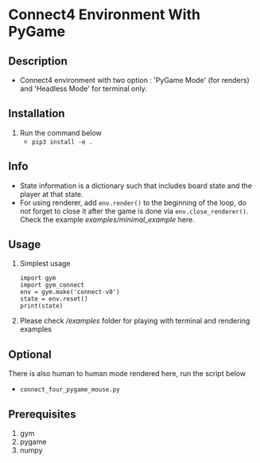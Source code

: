 # Connect4 Environment With PyGame

## Description
- Connect4 environment with two option : 'PyGame Mode' (for renders) and 'Headless Mode' for terminal only.

## Installation
1. Run the command below
   - ``` pip3 install -e . ```

## Info
- State information is a dictionary such that includes board state and the player at that state.
- For using renderer, add ```env.render()``` to the beginning of the loop, do not forget to
close it after the game is done via ```env.close_renderer()```. Check the example *examples/minimal_example* here.

## Usage
1. Simplest usage
   ``` 
   import gym
   import gym_connect 
   env = gym.make('connect-v0') 
   state = env.reset()
   print(state)
   ```
2. Please check */examples* folder for playing with terminal and rendering examples

## Optional
There is also human to human mode rendered here, run the script below
- ```connect_four_pygame_mouse.py``` 

## Prerequisites
   1. gym
   2. pygame 
   3. numpy

